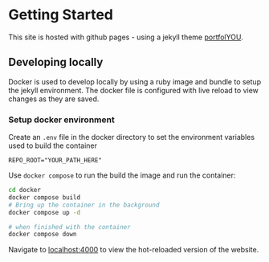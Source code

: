 # Getting Started
This site is hosted with github pages - using a jekyll theme [portfolYOU](https://github.com/YoussefRaafatNasry/portfolYOU).

## Developing locally
Docker is used to develop locally by using a ruby image and bundle to setup the jekyll environment. The docker file is configured with live reload to view changes as they are saved.

### Setup docker environment
Create an `.env` file in the docker directory to set the environment variables used to build the container
```
REPO_ROOT="YOUR_PATH_HERE"
```

Use `docker compose` to run the build the image and run the container:

```bash
cd docker
docker compose build
# Bring up the container in the background
docker compose up -d

# when finished with the container
docker compose down
```

Navigate to [localhost:4000](http://localhost:4000) to view the hot-reloaded version of the website.